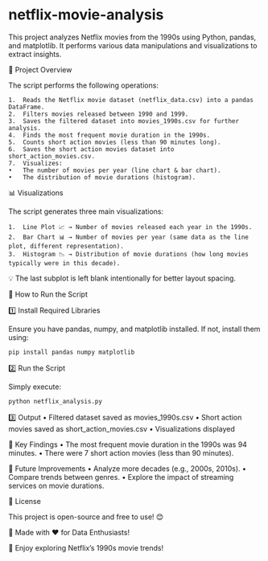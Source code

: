 # netflix-movie-analysis

This project analyzes Netflix movies from the 1990s using Python, pandas, and matplotlib.
It performs various data manipulations and visualizations to extract insights.

📂 Project Overview

The script performs the following operations:

	1.	Reads the Netflix movie dataset (netflix_data.csv) into a pandas DataFrame.
	2.	Filters movies released between 1990 and 1999.
	3.	Saves the filtered dataset into movies_1990s.csv for further analysis.
	4.	Finds the most frequent movie duration in the 1990s.
	5.	Counts short action movies (less than 90 minutes long).
	6.	Saves the short action movies dataset into short_action_movies.csv.
	7.	Visualizes:
	•	The number of movies per year (line chart & bar chart).
	•	The distribution of movie durations (histogram).


 📊 Visualizations

The script generates three main visualizations:

	1.	Line Plot 📈 → Number of movies released each year in the 1990s.
	2.	Bar Chart 📊 → Number of movies per year (same data as the line plot, different representation).
	3.	Histogram 📉 → Distribution of movie durations (how long movies typically were in this decade).

💡 The last subplot is left blank intentionally for better layout spacing.

🔧 How to Run the Script

1️⃣ Install Required Libraries

Ensure you have pandas, numpy, and matplotlib installed.
If not, install them using:

```bash
pip install pandas numpy matplotlib
```

2️⃣ Run the Script

Simply execute:

```bash
python netflix_analysis.py
```

3️⃣ Output
	•	Filtered dataset saved as movies_1990s.csv
	•	Short action movies saved as short_action_movies.csv
	•	Visualizations displayed


 📌 Key Findings
	•	The most frequent movie duration in the 1990s was 94 minutes.
	•	There were 7 short action movies (less than 90 minutes).

🚀 Future Improvements
	•	Analyze more decades (e.g., 2000s, 2010s).
	•	Compare trends between genres.
	•	Explore the impact of streaming services on movie durations.

 📜 License

This project is open-source and free to use! 😊

🎥 Made with ❤️ for Data Enthusiasts!

🚀 Enjoy exploring Netflix’s 1990s movie trends!
